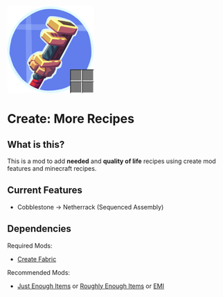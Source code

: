 <img src="resources/icon.png" width="200px" height="200px">

# Create: More Recipes

## What is this?

This is a mod to add **needed** and **quality of life** recipes using create mod features and minecraft recipes.

## Current Features

- Cobblestone -> Netherrack (Sequenced Assembly)

## Dependencies

Required Mods:

- [Create Fabric](https://modrinth.com/mod/create-fabric)

Recommended Mods:

- [Just Enough Items](https://modrinth.com/mod/jei) or [Roughly Enough Items](https://modrinth.com/mod/rei) or [EMI](https://modrinth.com/mod/emi)